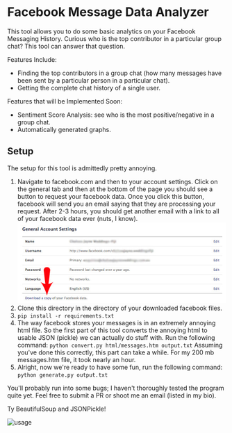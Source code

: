 # Facebook Message Data Analyzer #

This tool allows you to do some basic analytics on your Facebook Messaging History. Curious who is the top contributor in a particular group chat? This tool can answer that question.

Features Include:
* Finding the top contributors in a group chat (how many messages have been sent by a particular person in a particular chat).
* Getting the complete chat history of a single user.

Features that will be Implemented Soon:
* Sentiment Score Analysis: see who is the most positive/negative in a group chat.
* Automatically generated graphs.

## Setup ##
The setup for this tool is admittedly pretty annoying.

1. Navigate to facebook.com and then to your account settings. Click on the general tab and then at the bottom of the page you should see a button to request your facebook data. Once you click this button, facebook will send you an email saying that they are processing your request. After 2-3 hours, you should get another email with a link to all of your facebook data ever (nuts, I know).
![setup](screenshots/request.jpg)
2. Clone this directory in the directory of your downloaded facebook files.
3. `pip install -r requirements.txt`
4. The way facebook stores your messages is in an extremely annoying html file. So the first part of this tool converts the annoying html to usable JSON (pickle) we can actually do stuff with. Run the following command:
```python convert.py html/messages.htm output.txt```
Assuming you've done this correctly, this part can take a while. For my 200 mb messages.htm file, it took nearly an hour.
5. Alright, now we're ready to have some fun, run the following command:
`python generate.py output.txt`

You'll probably run into some bugs; I haven't thoroughly tested the program quite yet. Feel free to submit a PR or shoot me an email (listed in my bio).

Ty BeautifulSoup and JSONPickle!

![usage](screenshots/usage.png)

